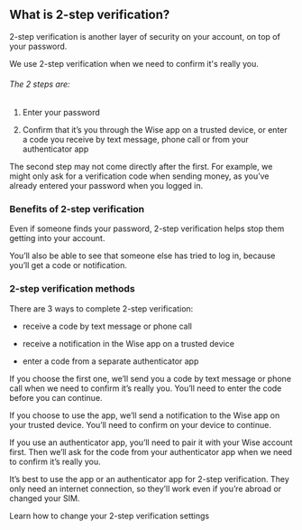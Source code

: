 ## What is 2-step verification?  
2-step verification is another layer of security on your account, on top of your password. 

We use 2-step verification when we need to confirm it's really you.

###### The 2 steps are:

  1. Enter your password

  2. Confirm that it’s you through the Wise app on a trusted device, or enter a code you receive by text message, phone call or from your authenticator app 




The second step may not come directly after the first. For example, we might only ask for a verification code when sending money, as you’ve already entered your password when you logged in. 

### **Benefits of 2-step verification**

Even if someone finds your password, 2-step verification helps stop them getting into your account.

You’ll also be able to see that someone else has tried to log in, because you’ll get a code or notification.

###  **2-step verification methods**

There are 3 ways to complete 2-step verification:

  * receive a code by text message or phone call

  * receive a notification in the Wise app on a trusted device

  * enter a code from a separate authenticator app




If you choose the first one, we’ll send you a code by text message or phone call when we need to confirm it’s really you. You’ll need to enter the code before you can continue.

If you choose to use the app, we’ll send a notification to the Wise app on your trusted device. You’ll need to confirm on your device to continue.

If you use an authenticator app, you’ll need to pair it with your Wise account first. Then we’ll ask for the code from your authenticator app when we need to confirm it’s really you.

It’s best to use the app or an authenticator app for 2-step verification. They only need an internet connection, so they’ll work even if you’re abroad or changed your SIM. 

Learn how to change your 2-step verification settings
